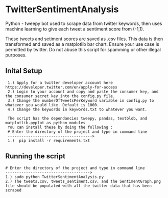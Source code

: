 # TwitterSentimentAnalysis

Python - tweepy bot used to scrape data from twitter keywords,
then uses machine learning to give each tweet a sentiment score from (-1,1).

These tweets and setiment scores are saved as .csv files.
This data is then transformed and saved as a matplotlib bar chart.
Ensure your use case is permitted by twitter.
Do not abuse this script for spamming or other illegal purposes.

## Inital Setup

     1.) Apply for a twitter developer account here https://developer.twitter.com/en/apply-for-access
     2.) Login to your account and copy and paste the consumer key, and the consumer secret key into the config.py file.
     3.) Change the numberOfTweetsPerKeyword variable in config.py to whatever you would like. Default is 1000.
     4.) Change the keywords in keywords.txt to whatever you want.
     
     The script has the dependancies tweepy, pandas, textblob, and matplotlib.pyplot as python modules
     You can install these by doing the following : 
     # Enter the directory of the project and type in command line 
     ------------------------------------->
     1.)  pip install -r requirements.txt
    
## Running the script
    # Enter the directory of the project and type in command line
    ------------------------------------->
    1.) sudo python TwitterSentimentAnalysis.py
    2.) The tweets.csv, tweets_sentiment.csv, and the SentimentGraph.png file should be populated with all the twitter data that has been scraped
    
